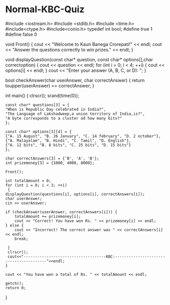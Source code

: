 # Normal-KBC-Quiz
#include <iostream.h>
#include <stdlib.h>
#include <time.h>
#include<ctype.h>
#include<conio.h>
typedef int bool;
#define true 1
#define false 0

void Front()
 {
    cout << "Welcome to Kaun Banega Crorepati!" << endl;
    cout << "Answer the questions correctly to win prizes." << endl;
}

void displayQuestion(const char* question, const char* options[],char correctoption)
{
    cout << question << endl;
    for (int i = 0; i < 4; ++i) {
	cout << options[i] << endl;
    }
    cout << "Enter your answer (A, B, C, or D): ";
}

bool checkAnswer(char userAnswer, char correctAnswer)
 {
    return toupper(userAnswer) == correctAnswer;
 }

int main()
{
clrscr();
    srand(time(0));

    const char* questions[3] = {
	"When is Republic Day celebrated in India?",
	"The Language of Lakshadweep,a union territory of India,is?",
	"A byte corresponds to a cluster od how many bits?"
    };

    const char* options[3][4] = {
	{"A. 15 August", "B. 26 January", "C. 14 february", "D. 2 october"},
	{"A. Malayalam", "B. Hindi", "C. Tamil", "D. English"},
	{"A. 12 bits", "B. 8 bits", "C. 25 bits", "D. 15 bits"}
    };

    char correctAnswers[3] = {'B', 'A', 'B'};
    int prizemoney[3] = {1000, 4000, 8000};

    Front();

    int totalAmount = 0;
    for (int i = 0; i < 3; ++i)
     {
	displayQuestion(questions[i], options[i], correctAnswers[i]);
	char userAnswer;
	cin >> userAnswer;

	if (checkAnswer(userAnswer, correctAnswers[i])) {
	    totalAmount += prizemoney[i];
	    cout << "Correct! You have won Rs. " << prizemoney[i] << endl;
	} else {
	    cout << "Incorrect! The correct answer was " << correctAnswers[i] << endl;
	    break;

     }
     clrscr();
     cout<<"------------------------------------KBC-----------------------------------------"<<endl;
    }

    cout << "You have won a total of Rs. " << totalAmount << endl;

    getch();
    return 0;

}

